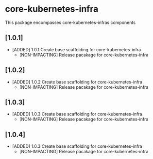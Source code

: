 # core-kubernetes-infra

This package encompasses core-kubernetes-infras components 
<!-- see https://github.dxc.com/Platform-DXC/release-pipeline/blob/master/docs/CHANGE.md for details on creating the log -->
<!-- Keywords:
 ADDED - Introduction of a new feature or aspect that did not previously exist.
 CHANGED - Enhancement or change to an existing feature.
 FIXED - Fixing of an existing bug without changing functionality.
 SECURITY - Relating to any security enhancement, closure of vulnerability, etc.
 PERFORMANCE - Performance enhancement, that doesn't explicitly change functionality.
 DOCUMENTATION - A documentation only change
 PIPELINE - A change to a component's own development pipeline!-->

## [1.0.1]

* [ADDED]  1.0.1 Create base scaffolding for core-kubernetes-infra 
    * [NON-IMPACTING] Release pacakage for core-kubernetes-infra 

## [1.0.2]

* [ADDED]  1.0.2 Create base scaffolding for core-kubernetes-infra 
    * [NON-IMPACTING] Release pacakage for core-kubernetes-infra 

## [1.0.3]

* [ADDED]  1.0.3 Create base scaffolding for core-kubernetes-infra 
    * [NON-IMPACTING] Release pacakage for core-kubernetes-infra

## [1.0.4]

* [ADDED]  1.0.3 Create base scaffolding for core-kubernetes-infra 
    * [NON-IMPACTING] Release pacakage for core-kubernetes-infra 